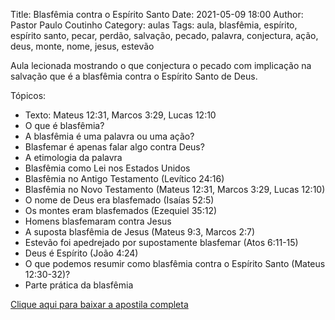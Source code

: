 Title: Blasfêmia contra o Espírito Santo
Date: 2021-05-09 18:00
Author: Pastor Paulo Coutinho
Category: aulas
Tags: aula, blasfêmia, espírito, espírito santo, pecar, perdão, salvação, pecado, palavra, conjectura, ação, deus, monte, nome, jesus, estevão

Aula lecionada mostrando o que conjectura o pecado com implicação na salvação que é a blasfêmia contra o Espírito Santo de Deus.

Tópicos:

- Texto: Mateus 12:31, Marcos 3:29, Lucas 12:10
- O que é blasfêmia?
- A blasfêmia é uma palavra ou uma ação?
- Blasfemar é apenas falar algo contra Deus?
- A etimologia da palavra
- Blasfêmia como Lei nos Estados Unidos
- Blasfêmia no Antigo Testamento (Levítico 24:16)
- Blasfêmia no Novo Testamento (Mateus 12:31, Marcos 3:29, Lucas 12:10)
- O nome de Deus era blasfemado (Isaías 52:5)
- Os montes eram blasfemados (Ezequiel 35:12)
- Homens blasfemaram contra Jesus
- A suposta blasfêmia de Jesus (Mateus 9:3, Marcos 2:7)
- Estevão foi apedrejado por supostamente blasfemar (Atos 6:11-15)
- Deus é Espírito (João 4:24)
- O que podemos resumir como blasfêmia contra o Espírito Santo (Mateus 12:30-32)?
- Parte prática da blasfêmia


[Clique aqui para baixar a apostila completa](https://www.dropbox.com/s/8ijgcizd41srsio/Aula%20EBD%20-%20Blasf%C3%AAmia%20contra%20o%20Esp%C3%ADrito%20Santo%20-%2009_05_2021.pdf?dl=1)
